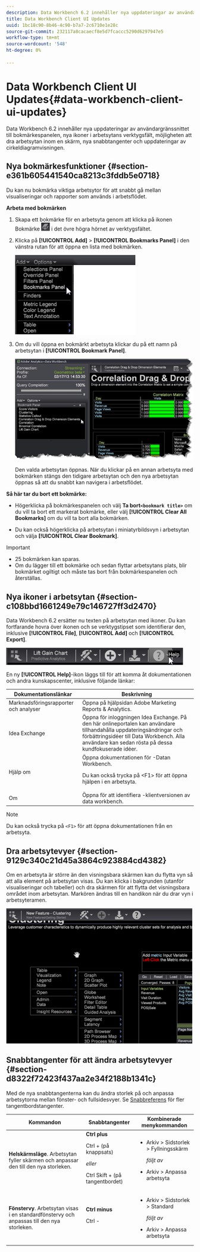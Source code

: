 ```yaml
---
description: Data Workbench 6.2 innehåller nya uppdateringar av användargränssnittet till bokmärkespanelen, nya ikoner i arbetsytans verktygsfält, möjligheten att dra arbetsytan inom en skärm, nya snabbtangenter och uppdateringar av cirkeldiagramvisningen.
title: Data Workbench Client UI Updates
uuid: 1bc18c90-8b46-4c90-b7a7-2c6710e1e28c
source-git-commit: 232117a8cacaecf8e5d7fcaccc5290d6297947e5
workflow-type: tm+mt
source-wordcount: '548'
ht-degree: 0%

---
```



# Data Workbench Client UI Updates{#data-workbench-client-ui-updates}

Data Workbench 6.2 innehåller nya uppdateringar av användargränssnittet till bokmärkespanelen, nya ikoner i arbetsytans verktygsfält, möjligheten att dra arbetsytan inom en skärm, nya snabbtangenter och uppdateringar av cirkeldiagramvisningen.

## Nya bokmärkesfunktioner {#section-e361b605441540ca8213c3fddb5e0718}

Du kan nu bokmärka viktiga arbetsytor för att snabbt gå mellan visualiseringar och rapporter som används i arbetsflödet.

**Arbeta med bokmärken**

1. Skapa ett bokmärke för en arbetsyta genom att klicka på ikonen Bokmärke ![](assets/bookmark_icon.png) i det övre högra hörnet av verktygsfältet.
1. Klicka på **[!UICONTROL Add]** > **[!UICONTROL Bookmarks Panel]** i den vänstra rutan för att öppna en lista med bokmärken.

   ![](assets/bookmarks_panel.png)

1. Om du vill öppna en bokmärkt arbetsyta klickar du på ett namn på arbetsytan i **[!UICONTROL Bookmark Panel]**.

   ![](assets/bookmarks_panel_left.png)

   Den valda arbetsytan öppnas. När du klickar på en annan arbetsyta med bokmärken stängs den tidigare arbetsytan och den nya arbetsytan öppnas så att du snabbt kan navigera i arbetsflödet.

**Så här tar du bort ett bokmärke:**

* Högerklicka på bokmärkespanelen och välj **Ta bort`<bookmark title>`** om du vill ta bort ett markerat bokmärke, eller välj **[!UICONTROL Clear All Bookmarks]** om du vill ta bort alla bokmärken.

* Du kan också högerklicka på arbetsytan i miniatyrbildsvyn i arbetsytan och välja **[!UICONTROL Clear Bookmark]**.

>[!IMPORTANT]
>
>* 25 bokmärken kan sparas.
>* Om du lägger till ett bokmärke och sedan flyttar arbetsytans plats, blir bokmärket ogiltigt och måste tas bort från bokmärkespanelen och återställas.

>


## Nya ikoner i arbetsytan {#section-c108bbd1661249e79c146727ff3d2470}

Data Workbench 6.2 ersätter nu texten på arbetsytan med ikoner. Du kan fortfarande hovra över ikonen och se verktygstipset som identifierar den, inklusive **[!UICONTROL File]**, **[!UICONTROL Add]** och **[!UICONTROL Export]**.

![](assets/new_icons.png)

En ny **[!UICONTROL Help]**-ikon läggs till för att komma åt dokumentationen och andra kunskapscenter, inklusive följande länkar:

<table id="table_64BBC67B1BB44B1197FF7E5E7B067696"> 
 <thead> 
  <tr> 
   <th colname="col1" class="entry"> Dokumentationslänkar </th> 
   <th colname="col2" class="entry"> Beskrivning </th> 
  </tr>
 </thead>
 <tbody> 
  <tr> 
   <td colname="col1"> Marknadsföringsrapporter och analyser </td> 
   <td colname="col2">Öppna på hjälpsidan <span class="uicontrol"> Adobe Marketing Reports &amp; Analytics</span>. </td> 
  </tr> 
  <tr> 
   <td colname="col1"> Idea Exchange </td> 
   <td colname="col2">Öppna för inloggningen <span class="uicontrol"> Idea Exchange</span>. På den här onlineportalen kan användare tillhandahålla uppdateringsändringar och förbättringsidéer till Data Workbench. Alla användare kan sedan rösta på dessa kundfokuserade idéer. </td> 
  </tr> 
  <tr> 
   <td colname="col1"> Hjälp om  </td> 
   <td colname="col2">Öppna dokumentationen för <span class="uicontrol">-Datan Workbench</span>. <p>Du kan också trycka på <span class="uicontrol"> &lt;F1&gt;</span> för att öppna hjälpen i en arbetsyta. </p> </td> 
  </tr> 
  <tr> 
   <td colname="col1"> Om </td> 
   <td colname="col2">Öppna för att identifiera <span class="uicontrol">-klientversionen</span> av data workbench. </td> 
  </tr> 
 </tbody> 
</table>

>[!NOTE]
>
>Du kan också trycka på `<F1>` för att öppna dokumentationen från en arbetsyta.

## Dra arbetsytevyer {#section-9129c340c21d45a3864c923884cd4382}

Om en arbetsyta är större än den visningsbara skärmen kan du flytta vyn så att alla element på arbetsytan visas. Du kan klicka i bakgrunden (utanför visualiseringar och tabeller) och dra skärmen för att flytta det visningsbara området inom arbetsytan. Markören ändras till en handikon när du drar vyn i arbetsyteramen.

![](assets/drag_workspace.png)

## Snabbtangenter för att ändra arbetsytevyer {#section-d8322f72423f437aa2e34f2188b1341c}

Med de nya snabbtangenterna kan du ändra storlek på och anpassa arbetsytorna mellan fönster- och fullsidesvyer. Se [Snabbreferens](https://experienceleague.adobe.com/docs/data-workbench/using/client/visualizations/c-qk-ref.html) för fler tangentbordstangenter.

<table id="table_A01C514C99F043338D183A6839E03DEA"> 
 <thead> 
  <tr> 
   <th colname="col1" class="entry"> Kommandon </th> 
   <th colname="col2" class="entry"> Snabbtangenter </th> 
   <th colname="col3" class="entry"> Kombinerade menykommandon </th> 
  </tr>
 </thead>
 <tbody> 
  <tr> 
   <td colname="col1"><b>Helskärmsläge</b>. Arbetsytan fyller skärmen och anpassar den till den nya storleken. </td> 
   <td colname="col2"><b>Ctrl plus</b> <p>Ctrl + (på knappsats) </p> <p><i>eller</i> </p> <p>Ctrl Skift + (på tangentbordet) </p> </td> 
   <td colname="col3"> 
    <ul id="ul_C7C731B894D946D9916F50806F015857"> 
     <li id="li_452B4C119B1A40038A408CFFC53653A9">Arkiv &gt; Sidstorlek &gt; Fyllningsskärm <p><i>följt av</i> </p> </li> 
     <li id="li_DE9B8B31B9F24A6AA68A1D0DB886B501">Arkiv &gt; Anpassa arbetsyta </li> 
    </ul> </td> 
  </tr> 
  <tr> 
   <td colname="col1"><b>Fönstervy</b>. Arbetsytan visas i en standardfönstervy och anpassas till den nya storleken. </td> 
   <td colname="col2"><b>Ctrl minus</b> <p>Ctrl - </p> </td> 
   <td colname="col3"> 
    <ul id="ul_3474B9EFD69343C09BC84E485D896C28"> 
     <li id="li_820BAED76FF24A5785E6D89C5C692DD5">Arkiv &gt; Sidstorlek &gt; Standard <p><i>följt av</i> </p> </li> 
     <li id="li_337789F282CE4C2C990C67B115782454">Arkiv &gt; Anpassa arbetsyta </li> 
    </ul> </td> 
  </tr> 
 </tbody> 
</table>

